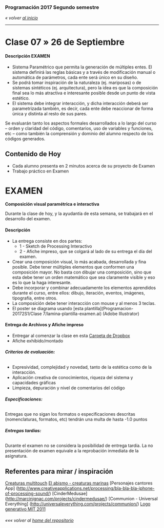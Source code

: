 ### Programación 2017 Segundo semestre

*« volver [al inicio](https://github.com/sergiomajluf/Programacion-20172S1)*

------

# Clase 07 » 26 de Septiembre

#### Descripción EXAMEN

- Sistema Paramétrico que permita la generación de múltiples entes. El sistema definirá las reglas básicas y a través de modificación manual o automática de parámetros, cada ente será único en su diseño.
- Se podrá tomar inspiración de la naturaleza (ej. mariposas) o de sistemas sintéticos (ej. arquitectura), pero la idea es que la composición final sea lo más atractiva e interesante posible desde un punto de vista estético.
- El sistema debe integrar interacción, y dicha interacción deberá ser parametrizada también, es decir, cada ente debe reaccionar de forma única y distinta al resto de sus pares.



Se evaluarán tanto los aspectos formales desarrollados a lo largo del curso – orden y claridad del código, comentarios, uso de variables y funciones, etc – como también la comprensión y dominio del alumno respecto de los códigos generados.

## Contenido de Hoy

* Cada alumno presenta en 2 minutos acerca de su proyecto de Examen
* Trabajo práctico en Examen



# EXAMEN

**Composición visual paramétrica e interactiva**

Durante la clase de hoy, y la ayudantía de esta semana, se trabajará en el desarrollo del examen.

#### Descripción

- La entrega consiste en dos partes:
  - 1 - Sketch de Processing Interactivo
  - 2 - Afiche impreso, que se colgará al lado de su entrega el día del examen.
- Crear una composición visual, lo más acabada, desarrollada y fina posible. Debe tener múltiples elementos que conformen una composición mayor. No basta con dibujar una composición, sino que esta debe tener un orden matemático que sea claramente visible y eso es lo que la haga interesante.
- Debe incorporar y combinar adecuadamente los elementos aprendidos durante el curso, entre ellos: dibujo, iteración, eventos, imágenes, tipografía, entre otros.
- La composición debe tener interacción con mouse y al menos 3 teclas.
- El poster se diagrama usando [esta plantilla](Programacion-20172S1/Clase 7/lamina-plantilla-examen.ai) (Adobe Illustrator)

#### Entrega de Archivos y Afiche impreso

- Entregar al comenzar la clase en esta  [Carpeta de Dropbox](https://www.dropbox.com/request/TvXHoQ05BkQnVipB3OmN)
- Afiche exhibido/montado



###### **Criterios de evaluación:**

- Expresividad, complejidad y novedad, tanto de la estética como de la interacción.
- Aplicación creativa de conocimientos, riqueza del sistema y capacidades gráficas
- Limpieza, depuración y nivel de comentarios del código

###### **Especificaciones:**

Entregas que no sigan los formatos o especificaciones descritas (nomenclaturas, formatos, etc) tendrán una multa de hasta -1.0 puntos

###### **Entregas tardías:**

Durante el examen no se considera la posibilidad de entrega tardía. La no presentación de examen equivale a la reprobación inmediata de la asignatura.



## Referentes para mirar / inspiración
[Creaturas multitouch](http://www.creativeapplications.net/cinder/rec-all-a-puzzling-universe-of-multitouch-creatures/)
[El abismo - creaturas marinas](http://www.creativeapplications.net/processing/the-abyss-tutorial/)
[Personajes cantores App] (http://www.creativeapplications.net/processing/bla-bla-bla-iphone-of-processing-sound/)
[CinderMedusae] (http://marcinignac.com/projects/cindermedusae/)
[Communion - Universal Everything] (http://universaleverything.com/projects/communion/)
[Logo generativo MIT 2011](https://www.fastcodesign.com/1663378/mit-media-labs-brilliant-new-logo-has-40000-permutations-video)


###### *««« volver al [home del repositorio](https://github.com/disenoudd/Programacion-DIC122)*
